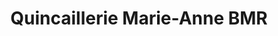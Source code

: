 ---
title: "Quincaillerie Marie-Anne BMR"
url: /montreal/quincaillerie-marie-anne-bmr/
shop: Eisenwaren
---